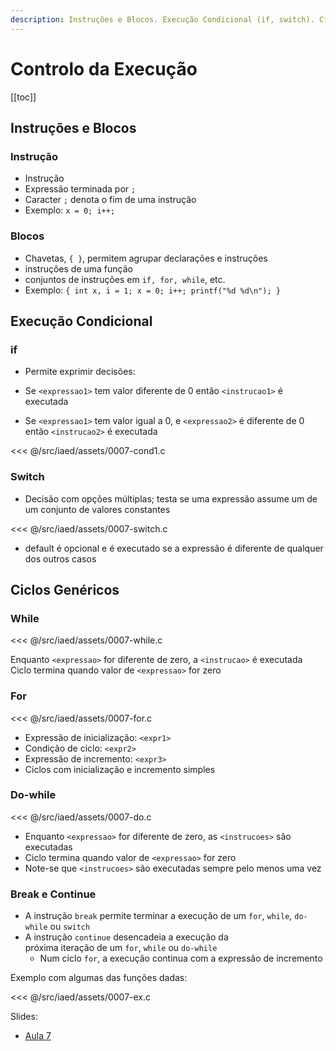 ```yaml
---
description: Instruções e Blocos. Execução Condicional (if, switch). Ciclos Genéricos (while, for, do-while, continue, break).
---
```


# Controlo da Execução

[[toc]]

## Instruções e Blocos

### Instrução

- Instrução
- Expressão terminada por `;`
- Caracter `;` denota o fim de uma instrução
- Exemplo: `x = 0; i++; `

### Blocos

- Chavetas, `{ }`, permitem agrupar declarações e instruções
- instruções de uma função
- conjuntos de instruções em `if, for, while`, etc.
- Exemplo:
  `{ int x, i = 1; x = 0; i++; printf("%d %d\n"); }`

## Execução Condicional

### if

- Permite exprimir decisões:

- Se `<expressao1>` tem valor diferente de 0
  então `<instrucao1>` é executada
- Se `<expressao1>` tem valor igual a 0, e `<expressao2>` é diferente de 0
  então `<instrucao2>` é executada

<<< @/src/iaed/assets/0007-cond1.c

### Switch

- Decisão com opções múltiplas; testa se uma expressão
  assume um de um conjunto de valores constantes

<<< @/src/iaed/assets/0007-switch.c

- default é opcional e é executado se a expressão é
  diferente de qualquer dos outros casos

## Ciclos Genéricos

### While

<<< @/src/iaed/assets/0007-while.c

Enquanto `<expressao>` for diferente de zero, a
`<instrucao>` é executada
Ciclo termina quando valor de `<expressao>` for zero

### For

<<< @/src/iaed/assets/0007-for.c

- Expressão de inicialização: `<expr1>`
- Condição de ciclo: `<expr2>`
- Expressão de incremento: `<expr3>`
- Ciclos com inicialização e incremento simples

### Do-while

<<< @/src/iaed/assets/0007-do.c

- Enquanto `<expressao>` for diferente de zero, as
  `<instrucoes>` são executadas
- Ciclo termina quando valor de `<expressao>` for zero
- Note-se que `<instrucoes>` são executadas sempre
  pelo menos uma vez

### Break e Continue

- A instrução `break` permite terminar a execução de um
  `for`, `while`, `do-while` ou `switch`
- A instrução `continue` desencadeia a execução da \
  próxima iteração de um `for`, `while` ou `do-while`
  - Num ciclo `for`, a execução continua com a expressão de
    incremento

Exemplo com algumas das funções dadas:

<<< @/src/iaed/assets/0007-ex.c

Slides:

- [Aula 7](https://drive.google.com/file/d/1Qflt6mId0-75znhCgwscN2v7aLKrStTC/view?usp=sharing)
